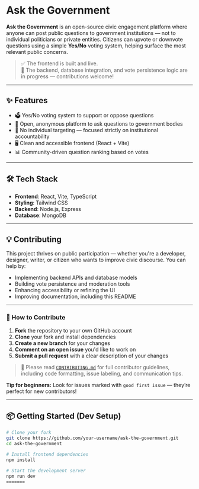 
# Ask the Government

**Ask the Government** is an open-source civic engagement platform where anyone can post public questions to government institutions — not to individual politicians or private entities. Citizens can upvote or downvote questions using a simple **Yes/No** voting system, helping surface the most relevant public concerns.

> ✅ The frontend is built and live.  
> 🚧 The backend, database integration, and vote persistence logic are in progress — contributions welcome!

---

## ✨ Features

- 🗳 Yes/No voting system to support or oppose questions
- 💬 Open, anonymous platform to ask questions to government bodies
- 🙅 No individual targeting — focused strictly on institutional accountability
- 🖥️ Clean and accessible frontend (React + Vite)
- 📊 Community-driven question ranking based on votes

---

## 🛠 Tech Stack

- **Frontend**: React, Vite, TypeScript  
- **Styling**: Tailwind CSS  
- **Backend**:  Node.js, Express  
- **Database**: MongoDB

---

## 💡 Contributing

This project thrives on public participation — whether you're a developer, designer, writer, or citizen who wants to improve civic discourse. You can help by:

- Implementing backend APIs and database models  
- Building vote persistence and moderation tools  
- Enhancing accessibility or refining the UI  
- Improving documentation, including this README

---

### 👣 How to Contribute

1. **Fork** the repository to your own GitHub account  
2. **Clone** your fork and install dependencies  
3. **Create a new branch** for your changes  
4. **Comment on an open issue** you'd like to work on  
5. **Submit a pull request** with a clear description of your changes

> 📝 Please read [`CONTRIBUTING.md`](CONTRIBUTING.md) for full contributor guidelines, including code formatting, issue labeling, and communication tips.

**Tip for beginners:** Look for issues marked with `good first issue` — they’re perfect for new contributors!

---

## 📦 Getting Started (Dev Setup)

```bash
# Clone your fork
git clone https://github.com/your-username/ask-the-government.git
cd ask-the-government

# Install frontend dependencies
npm install

# Start the development server
npm run dev
=======

